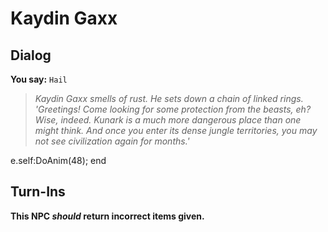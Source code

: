 # Kaydin Gaxx


## Dialog

**You say:** `Hail`



>*Kaydin Gaxx smells of rust.  He sets down a chain of linked rings.  'Greetings!  Come looking for some protection from the beasts, eh?  Wise, indeed.  Kunark is a much more dangerous place than one might think.  And once you enter its dense jungle territories, you may not see civilization again for months.'*


e.self:DoAnim(48);
end



## Turn-Ins



**This NPC *should* return incorrect items given.**





